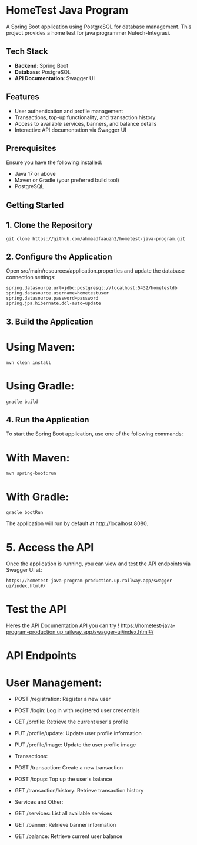 # HomeTest Java Program

A Spring Boot application using PostgreSQL for database management. This project provides a home test for java programmer Nutech-Integrasi.

## Tech Stack

- **Backend**: Spring Boot
- **Database**: PostgreSQL
- **API Documentation**: Swagger UI

## Features

- User authentication and profile management
- Transactions, top-up functionality, and transaction history
- Access to available services, banners, and balance details
- Interactive API documentation via Swagger UI

## Prerequisites

Ensure you have the following installed:

- Java 17 or above
- Maven or Gradle (your preferred build tool)
- PostgreSQL

## Getting Started

## 1. Clone the Repository

```
git clone https://github.com/ahmaadfaauzn2/hometest-java-program.git
```

## 2. Configure the Application

Open src/main/resources/application.properties and update the database connection settings:

```
spring.datasource.url=jdbc:postgresql://localhost:5432/hometestdb
spring.datasource.username=hometestuser
spring.datasource.password=password
spring.jpa.hibernate.ddl-auto=update
```

## 3. Build the Application

# Using Maven:

```
mvn clean install
```

# Using Gradle:

```
gradle build
```

## 4. Run the Application

To start the Spring Boot application, use one of the following commands:

# With Maven:

```
mvn spring-boot:run
```
# With Gradle:

```
gradle bootRun
```

The application will run by default at http://localhost:8080.

# 5. Access the API
Once the application is running, you can view and test the API endpoints via Swagger UI at:

```
https://hometest-java-program-production.up.railway.app/swagger-ui/index.html#/
```

# Test the API 

Heres the API Documentation API you can try !
https://hometest-java-program-production.up.railway.app/swagger-ui/index.html#/

# API Endpoints
# User Management:

- POST /registration: Register a new user
- POST /login: Log in with registered user credentials
- GET /profile: Retrieve the current user's profile
- PUT /profile/update: Update user profile information
- PUT /profile/image: Update the user profile image
- Transactions:

- POST /transaction: Create a new transaction
- POST /topup: Top up the user's balance
- GET /transaction/history: Retrieve transaction history
- Services and Other:

- GET /services: List all available services
- GET /banner: Retrieve banner information
- GET /balance: Retrieve current user balance



